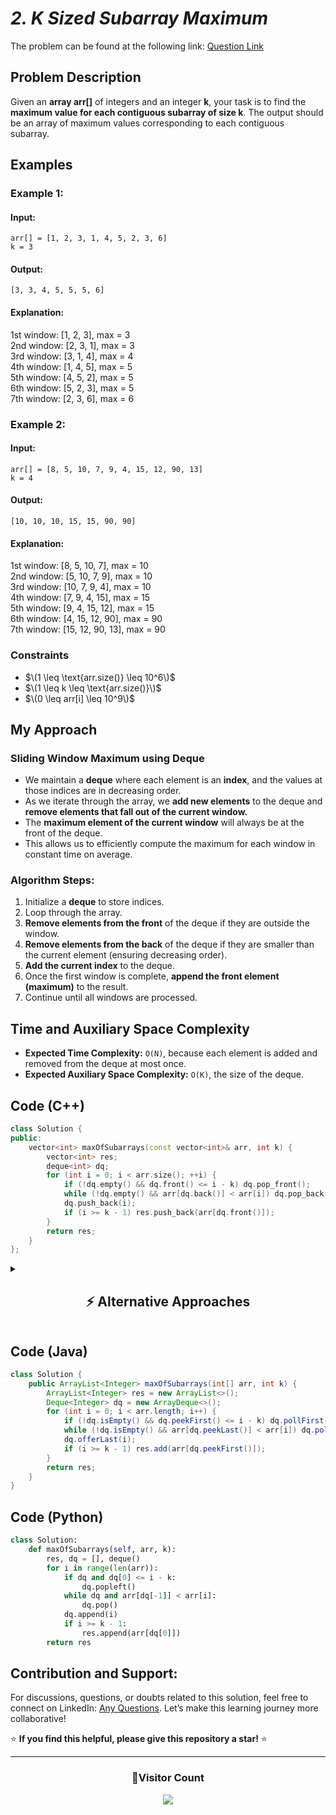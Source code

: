 # *2. K Sized Subarray Maximum*

The problem can be found at the following link: [Question Link](https://www.geeksforgeeks.org/problems/maximum-of-all-subarrays-of-size-k3101/1)


## **Problem Description**

Given an **array arr[]** of integers and an integer **k**, your task is to find the **maximum value for each contiguous subarray of size k**. The output should be an array of maximum values corresponding to each contiguous subarray.


## **Examples**

### **Example 1:**

#### **Input:**  
`arr[] = [1, 2, 3, 1, 4, 5, 2, 3, 6]`  
`k = 3`

#### **Output:**  
`[3, 3, 4, 5, 5, 5, 6]`

#### **Explanation:**  
1st window: [1, 2, 3], max = 3  
2nd window: [2, 3, 1], max = 3  
3rd window: [3, 1, 4], max = 4  
4th window: [1, 4, 5], max = 5  
5th window: [4, 5, 2], max = 5  
6th window: [5, 2, 3], max = 5  
7th window: [2, 3, 6], max = 6


### **Example 2:**

#### **Input:**  
`arr[] = [8, 5, 10, 7, 9, 4, 15, 12, 90, 13]`  
`k = 4`

#### **Output:**  
`[10, 10, 10, 15, 15, 90, 90]`

#### **Explanation:**  
1st window: [8, 5, 10, 7], max = 10  
2nd window: [5, 10, 7, 9], max = 10  
3rd window: [10, 7, 9, 4], max = 10  
4th window: [7, 9, 4, 15], max = 15  
5th window: [9, 4, 15, 12], max = 15  
6th window: [4, 15, 12, 90], max = 90  
7th window: [15, 12, 90, 13], max = 90


### **Constraints**  
- $\(1 \leq \text{arr.size()} \leq 10^6\)$  
- $\(1 \leq k \leq \text{arr.size()}\)$  
- $\(0 \leq arr[i] \leq 10^9\)$  


## **My Approach**

### **Sliding Window Maximum using Deque**

- We maintain a **deque** where each element is an **index**, and the values at those indices are in decreasing order.
- As we iterate through the array, we **add new elements** to the deque and **remove elements that fall out of the current window.**
- The **maximum element of the current window** will always be at the front of the deque.
- This allows us to efficiently compute the maximum for each window in constant time on average.

### **Algorithm Steps:**

1. Initialize a **deque** to store indices.
2. Loop through the array.
3. **Remove elements from the front** of the deque if they are outside the window.
4. **Remove elements from the back** of the deque if they are smaller than the current element (ensuring decreasing order).
5. **Add the current index** to the deque.
6. Once the first window is complete, **append the front element (maximum)** to the result.
7. Continue until all windows are processed.


## **Time and Auxiliary Space Complexity**

- **Expected Time Complexity:** `O(N)`, because each element is added and removed from the deque at most once.
- **Expected Auxiliary Space Complexity:** `O(K)`, the size of the deque.


## **Code (C++)**  

```cpp
class Solution {
public:
    vector<int> maxOfSubarrays(const vector<int>& arr, int k) {
        vector<int> res;
        deque<int> dq;
        for (int i = 0; i < arr.size(); ++i) {
            if (!dq.empty() && dq.front() <= i - k) dq.pop_front();
            while (!dq.empty() && arr[dq.back()] < arr[i]) dq.pop_back();
            dq.push_back(i);
            if (i >= k - 1) res.push_back(arr[dq.front()]);
        }
        return res;
    }
};
```

<details>  
  <summary><h2 align="center">⚡ Alternative Approaches</h2></summary>  

## **2️⃣ Using Priority Queue (O(N log K) Time, O(K) Space)**  
This approach uses a max-heap to maintain the maximum in each window.  

```cpp
class Solution {
public:
    vector<int> maxOfSubarrays(const vector<int>& arr, int k) {
        vector<int> res;
        priority_queue<pair<int, int>> pq;
        for (int i = 0; i < arr.size(); ++i) {
            pq.emplace(arr[i], i);
            if (i >= k - 1) {
                while (pq.top().second <= i - k) pq.pop();
                res.push_back(pq.top().first);
            }
        }
        return res;
    }
};
```
🔹 **Pros:** Simpler logic using a priority queue.  
🔹 **Cons:** Slightly slower due to O(log K) insertion/deletion operations.  

## **3️⃣ Using Multiset (O(N log K) Time, O(K) Space)**  
This approach leverages `multiset` for ordered window maximum.  

```cpp
class Solution {
public:
    vector<int> maxOfSubarrays(const vector<int>& arr, int k) {
        vector<int> res;
        multiset<int> window;
        for (int i = 0; i < arr.size(); ++i) {
            window.insert(arr[i]);
            if (i >= k - 1) {
                res.push_back(*window.rbegin());
                window.erase(window.find(arr[i - k + 1]));
            }
        }
        return res;
    }
};
```
🔹 **Pros:** Provides ordered elements inside the window.  
🔹 **Cons:** O(log K) insertion and deletion cause performance overhead.  

## **📊 Comparison of Approaches**  

| **Approach**              | ⏱️ **Time Complexity** | 🗂️ **Space Complexity** | ✅ **Pros**              | ⚠️ **Cons**                |
|--------------------------|---------------------|------------------|--------------------|------------------|
| **Deque (Optimal)**       | 🟢 O(N)             | 🟢 O(K)          | Fastest, minimal memory | None              |
| **Priority Queue**        | 🟡 O(N log K)       | 🟡 O(K)          | Simple to implement | Slower than deque |
| **Multiset**              | 🟡 O(N log K)       | 🟡 O(K)          | Maintains order    | Slower than deque |

## 💡 **Best Choice?**  
- ✅ **For optimal performance:** Deque-based approach (O(N) time, O(K) space).  
- ✅ **For priority order requirement:** Multiset-based approach.  
- ✅ **For easier implementation:** Priority queue approach.  

</details>  


## **Code (Java)** 

```java
class Solution {
    public ArrayList<Integer> maxOfSubarrays(int[] arr, int k) {
        ArrayList<Integer> res = new ArrayList<>();
        Deque<Integer> dq = new ArrayDeque<>();
        for (int i = 0; i < arr.length; i++) {
            if (!dq.isEmpty() && dq.peekFirst() <= i - k) dq.pollFirst();
            while (!dq.isEmpty() && arr[dq.peekLast()] < arr[i]) dq.pollLast();
            dq.offerLast(i);
            if (i >= k - 1) res.add(arr[dq.peekFirst()]);
        }
        return res;
    }
}
```


## **Code (Python)** 

```python
class Solution:
    def maxOfSubarrays(self, arr, k):
        res, dq = [], deque()
        for i in range(len(arr)):
            if dq and dq[0] <= i - k:
                dq.popleft()
            while dq and arr[dq[-1]] < arr[i]:
                dq.pop()
            dq.append(i)
            if i >= k - 1:
                res.append(arr[dq[0]])
        return res
```


## **Contribution and Support:**

For discussions, questions, or doubts related to this solution, feel free to connect on LinkedIn: [Any Questions](https://www.linkedin.com/in/het-patel-8b110525a/). Let’s make this learning journey more collaborative!  

⭐ **If you find this helpful, please give this repository a star!** ⭐  

--- 

<div align="center">
  <h3><b>📍Visitor Count</b></h3>
</div>

<p align="center">
  <img src="https://profile-counter.glitch.me/Hunterdii/count.svg" />
</p>
